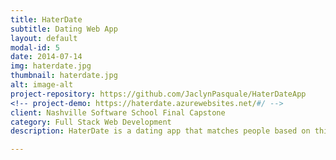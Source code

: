 ```yaml
---
title: HaterDate
subtitle: Dating Web App
layout: default
modal-id: 5
date: 2014-07-14
img: haterdate.jpg
thumbnail: haterdate.jpg
alt: image-alt
project-repository: https://github.com/JaclynPasquale/HaterDateApp
<!-- project-demo: https://haterdate.azurewebsites.net/#/ -->
client: Nashville Software School Final Capstone
category: Full Stack Web Development
description: HaterDate is a dating app that matches people based on things they both hate. This app was built using ASP.NET MVC and AngularJS and deployed using Azure.

---
```

